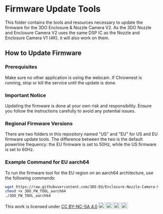 # Firmware Update Tools

This folder contains the tools and resources necessary to update the firmware for the 3DO Enclosure & Nozzle Camera V2. As the 3DO Nozzle and Enclosure Camera V2 uses the same DSP IC as the Nozzle and Enclosure Camera V1 (4K), it will also work on them.

## How to Update Firmware

### Prerequisites

Make sure no other application is using the webcam. If Chrownest is running, stop or kill the service until the update is done.


### Important Notice

Updating the firmware is done at your own risk and responsibility. Ensure you follow the instructions carefully to avoid any potential issues.

### Regional Firmware Versions

There are two folders in this repository named "US" and "EU" for US and EU firmware update tools. The difference between the two is the default powerline frequency: the EU firmware is set to 50Hz, while the US firmware is set to 60Hz.

### Example Command for EU aarch64

To run the firmware tool for the EU region on an aarch64 architecture, use the following commands:

```bash
wget https://raw.githubusercontent.com/3DO-EU/Enclosure-Nozzle-Camera-V2/main/Firmware/EU/3DO_FW_TOOL_aarch64
chmod +x 3DO_FW_TOOL_aarch64
./3DO_FW_TOOL_aarch64
```

<p xmlns:cc="http://creativecommons.org/ns#" >This work is licensed under <a href="https://creativecommons.org/licenses/by-nc-sa/4.0/?ref=chooser-v1" target="_blank" rel="license noopener noreferrer" style="display:inline-block;">CC BY-NC-SA 4.0<img style="height:22px!important;margin-left:3px;vertical-align:text-bottom;" src="https://mirrors.creativecommons.org/presskit/icons/cc.svg?ref=chooser-v1" alt=""><img style="height:22px!important;margin-left:3px;vertical-align:text-bottom;" src="https://mirrors.creativecommons.org/presskit/icons/by.svg?ref=chooser-v1" alt=""><img style="height:22px!important;margin-left:3px;vertical-align:text-bottom;" src="https://mirrors.creativecommons.org/presskit/icons/nc.svg?ref=chooser-v1" alt=""><img style="height:22px!important;margin-left:3px;vertical-align:text-bottom;" src="https://mirrors.creativecommons.org/presskit/icons/sa.svg?ref=chooser-v1" alt=""></a></p>